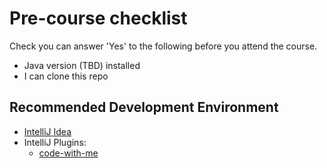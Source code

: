 # Pre-course checklist

Check you can answer 'Yes' to the following before you attend the course.

+ Java version (TBD) installed
+ I can clone this repo

## Recommended Development Environment

+ [IntelliJ Idea](https://www.jetbrains.com/idea/download/#section=mac)
+ IntelliJ Plugins:
  - [code-with-me](https://www.jetbrains.com/code-with-me/)
